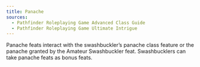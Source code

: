 ```yaml
---
title: Panache
sources:
  - Pathfinder Roleplaying Game Advanced Class Guide
  - Pathfinder Roleplaying Game Ultimate Intrigue
---
```


Panache feats interact with the swashbuckler’s panache class feature or the panache granted by the Amateur Swashbuckler feat. Swashbucklers can take panache feats as bonus feats.
